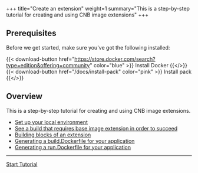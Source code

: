 +++
title="Create an extension"
weight=1
summary="This is a step-by-step tutorial for creating and using CNB image extensions"
+++

<!--+if false+-->
## Prerequisites

Before we get started, make sure you've got the following installed:

{{< download-button href="https://store.docker.com/search?type=edition&offering=community" color="blue" >}} Install Docker {{</>}}
{{< download-button href="/docs/install-pack" color="pink" >}} Install pack {{</>}}

## Overview
<!--+end+-->

This is a step-by-step tutorial for creating and using CNB image extensions.

- [Set up your local environment](/docs/extension-author-guide/create-extension/setup-local-environment)
- [See a build that requires base image extension in order to succeed](/docs/extension-author-guide/create-extension/why-dockerfiles)
- [Building blocks of an extension](/docs/extension-author-guide/create-extension/building-blocks-extension)
- [Generating a build.Dockerfile for your application](/docs/extension-author-guide/create-extension/build-dockerfile)
- [Generating a run.Dockerfile for your application](/docs/extension-author-guide/create-extension/run-dockerfile)

<!--+if false+-->
---

<a href="/docs/extension-author-guide/create-extension/setup-local-environment" class="button bg-pink">Start Tutorial</a>
<!--+end+-->